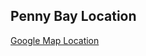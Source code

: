 ## Penny Bay Location 

[Google Map Location](https://www.google.com/maps/@22.3177306,114.0502544,18.14z)
